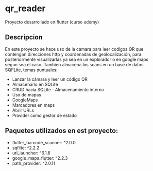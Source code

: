 # qr_reader

Proyecto desarrollado en flutter
(curso udemy)

## Descripcion

En este proyecto se hace uso de la camara para leer codigos QR que contengan direcciones http y coordenadas de geolocalización, para posteriormente visualizarlas ya sea en un explorador o en google maps segun sea el caso.
Tambien almacena los scans en un base de datos SQFLite, temas puntuales:

- Lanzar la cámara y leer un código QR
- Almacenarlo en SQLite
- CRUD hacia SQLite - Almacenamiento interno
- Uso de mapas
- GoogleMaps
- Marcadores en maps
- Abrir URLs
- Provider como gestor de estado

##  Paquetes utilizados en est proyecto:

-   flutter_barcode_scanner: ^2.0.0
-   sqflite: ^2.2.2
-   url_launcher: ^6.1.8
-   google_maps_flutter: ^2.2.3      
-   path_provider: ^2.0.11


